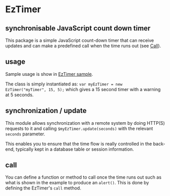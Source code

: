 # EzTimer

## synchronisable JavaScript count down timer

This package is a simple JavaScript count-down timer that can receive updates and can make a predefined call when the time runs out (see [Call](#call)).

## usage

Sample usage is show in [EzTimer sample](https://github.com/blondie101010/eztimer/blob/master/eztimer-test.html).

The class is simply instantiated as: `var myEzTimer = new EzTimer("myTimer", 15, 5);`  which gives a 15 second timer with a warning at 5 seconds.

## synchronization / update

This module allows synchronization with a remote system by doing HTTP(S) requests to it and calling `$myEzTimer.update(seconds)` with the relevant `seconds` parameter.

This enables you to ensure that the time flow is really controlled in the back-end, typically kept in a database table or session information.

## call

You can define a function or method to call once the time runs out such as what is shown in the example to produce an `alert()`.  This is done by defining the EzTimer's `call` method.
